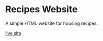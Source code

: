 # Recipes Website
A simple HTML website for housing recipes.

[live site](https://torrigreen.github.io/odin-recipes)
